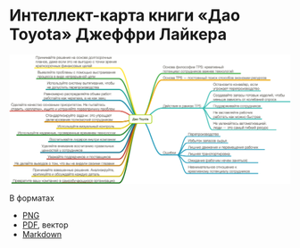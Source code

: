 # Интеллект-карта книги «Дао Toyota» Джеффри Лайкера

![Интеллект-карта книги «Дао Toyota» Джеффри Лайкера](/Дао%20Toyota/Дао%20Toyota.png)

В форматах

* [PNG](/Дао%20Toyota/Дао%20Toyota.png)
* [PDF](/Дао%20Toyota/Дао%20Toyota.pdf), вектор
* [Markdown](/Дао%20Toyota/Дао%20Toyota.md)

